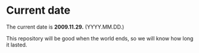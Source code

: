# Current date

The current date is **2009.11.29.** (YYYY.MM.DD.)

This repository will be good when the world ends, so we will know how long it lasted.